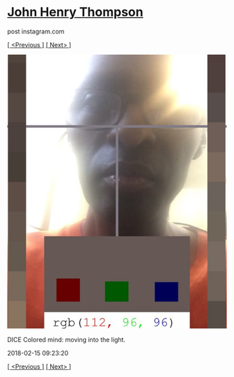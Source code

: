 # [John Henry Thompson](../README.md)
post instagram.com

[[ <Previous ]](2018-02-15-1.md) [[ Next> ]](2018-02-14-1.md)

[![](../media/2018-02-15/DICE-Colored-mind-moving-into-the-light.jpg)](../README.md)

DICE Colored mind: moving into the light.

2018-02-15 09:23:20

[[ <Previous ]](2018-02-15-1.md) [[ Next> ]](2018-02-14-1.md)